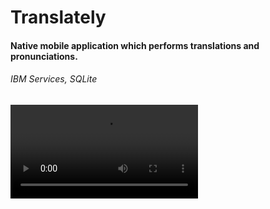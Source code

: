 # Translately
#### Native mobile application which performs translations and pronunciations.
###### IBM Services, SQLite

![](app/Translately.mp4)
